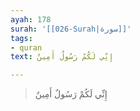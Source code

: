 ```yaml
---
ayah: 178
surah: '[[026-Surah|سورة]]'
tags:
- quran
text: إِنِّي لَكُمْ رَسُولٌ أَمِينٌ

---
```

> إِنِّي لَكُمْ رَسُولٌ أَمِينٌ
